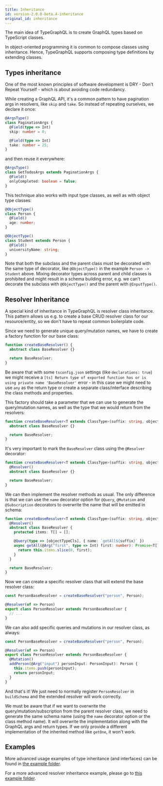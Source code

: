 ```yaml
---
title: Inheritance
id: version-2.0.0-beta.4-inheritance
original_id: inheritance
---
```


The main idea of TypeGraphQL is to create GraphQL types based on TypeScript classes.

In object-oriented programming it is common to compose classes using inheritance. Hence, TypeGraphQL supports composing type definitions by extending classes.

## Types inheritance

One of the most known principles of software development is DRY - Don't Repeat Yourself - which is about avoiding code redundancy.

While creating a GraphQL API, it's a common pattern to have pagination args in resolvers, like `skip` and `take`. So instead of repeating ourselves, we declare it once:

```ts
@ArgsType()
class PaginationArgs {
  @Field(type => Int)
  skip: number = 0;

  @Field(type => Int)
  take: number = 25;
}
```

and then reuse it everywhere:

```ts
@ArgsType()
class GetTodosArgs extends PaginationArgs {
  @Field()
  onlyCompleted: boolean = false;
}
```

This technique also works with input type classes, as well as with object type classes:

```ts
@ObjectType()
class Person {
  @Field()
  age: number;
}

@ObjectType()
class Student extends Person {
  @Field()
  universityName: string;
}
```

Note that both the subclass and the parent class must be decorated with the same type of decorator, like `@ObjectType()` in the example `Person -> Student` above. Mixing decorator types across parent and child classes is prohibited and might result in a schema building error, e.g. we can't decorate the subclass with `@ObjectType()` and the parent with `@InputType()`.

## Resolver Inheritance

A special kind of inheritance in TypeGraphQL is resolver class inheritance. This pattern allows us e.g. to create a base CRUD resolver class for our resource/entity, so we don't have to repeat common boilerplate code.

Since we need to generate unique query/mutation names, we have to create a factory function for our base class:

```ts
function createBaseResolver() {
  abstract class BaseResolver {}

  return BaseResolver;
}
```

Be aware that with some `tsconfig.json` settings (like `declarations: true`) we might receive a `[ts] Return type of exported function has or is using private name 'BaseResolver'` error - in this case we might need to use `any` as the return type or create a separate class/interface describing the class methods and properties.

This factory should take a parameter that we can use to generate the query/mutation names, as well as the type that we would return from the resolvers:

```ts
function createBaseResolver<T extends ClassType>(suffix: string, objectTypeCls: T) {
  abstract class BaseResolver {}

  return BaseResolver;
}
```

It's very important to mark the `BaseResolver` class using the `@Resolver` decorator:

```ts
function createBaseResolver<T extends ClassType>(suffix: string, objectTypeCls: T) {
  @Resolver()
  abstract class BaseResolver {}

  return BaseResolver;
}
```

We can then implement the resolver methods as usual. The only difference is that we can use the `name` decorator option for `@Query`, `@Mutation` and `@Subscription` decorators to overwrite the name that will be emitted in schema:

```ts
function createBaseResolver<T extends ClassType>(suffix: string, objectTypeCls: T) {
  @Resolver()
  abstract class BaseResolver {
    protected items: T[] = [];

    @Query(type => [objectTypeCls], { name: `getAll${suffix}` })
    async getAll(@Arg("first", type => Int) first: number): Promise<T[]> {
      return this.items.slice(0, first);
    }
  }

  return BaseResolver;
}
```

Now we can create a specific resolver class that will extend the base resolver class:

```ts
const PersonBaseResolver = createBaseResolver("person", Person);

@Resolver(of => Person)
export class PersonResolver extends PersonBaseResolver {
  // ...
}
```

We can also add specific queries and mutations in our resolver class, as always:

```ts
const PersonBaseResolver = createBaseResolver("person", Person);

@Resolver(of => Person)
export class PersonResolver extends PersonBaseResolver {
  @Mutation()
  addPerson(@Arg("input") personInput: PersonInput): Person {
    this.items.push(personInput);
    return personInput;
  }
}
```

And that's it! We just need to normally register `PersonResolver` in `buildSchema` and the extended resolver will work correctly.

We must be aware that if we want to overwrite the query/mutation/subscription from the parent resolver class, we need to generate the same schema name (using the `name` decorator option or the class method name). It will overwrite the implementation along with the GraphQL args and return types. If we only provide a different implementation of the inherited method like `getOne`, it won't work.

## Examples

More advanced usage examples of type inheritance (and interfaces) can be found in [the example folder](https://github.com/MichalLytek/type-graphql/tree/v2.0.0-beta.4/examples/interfaces-inheritance).

For a more advanced resolver inheritance example, please go to [this example folder](https://github.com/MichalLytek/type-graphql/tree/v2.0.0-beta.4/examples/resolvers-inheritance).
